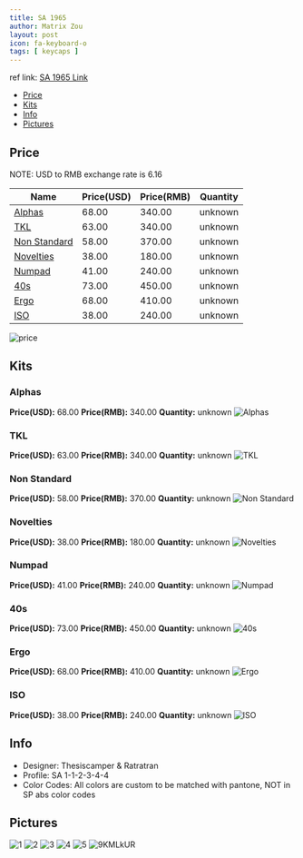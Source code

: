 ```yaml
---
title: SA 1965
author: Matrix Zou
layout: post
icon: fa-keyboard-o
tags: [ keycaps ]
---
```


ref link: [SA 1965 Link](https://geekhack.org/index.php?topic=86143.0)

* [Price](#price)
* [Kits](#kits)
* [Info](#info)
* [Pictures](#pictures)

## Price

NOTE: USD to RMB exchange rate is 6.16

| Name          | Price(USD)    | Price(RMB)  | Quantity |
| ------------- | ------------- | ----------- | -------- |
|[Alphas](#alphas)|68.00|340.00|unknown|
|[TKL](#tkl)|63.00|340.00|unknown|
|[Non Standard](#non-standard)|58.00|370.00|unknown|
|[Novelties](#novelties)|38.00|180.00|unknown|
|[Numpad](#numpad)|41.00|240.00|unknown|
|[40s](#40s)|73.00|450.00|unknown|
|[Ergo](#ergo)|68.00|410.00|unknown|
|[ISO](#iso)|38.00|240.00|unknown|

<img src="{{ 'assets/images/1965/Price.jpg' | relative_url }}" alt="price" class="image featured">

## Kits
### Alphas
**Price(USD):** 68.00	**Price(RMB):** 340.00	**Quantity:** unknown
<img src="{{ 'assets/images/1965/kits_pics/alphas.jpg' | relative_url }}" alt="Alphas" class="image featured">

### TKL
**Price(USD):** 63.00	**Price(RMB):** 340.00	**Quantity:** unknown
<img src="{{ 'assets/images/1965/kits_pics/tkl.jpg' | relative_url }}" alt="TKL" class="image featured">

### Non Standard
**Price(USD):** 58.00	**Price(RMB):** 370.00	**Quantity:** unknown
<img src="{{ 'assets/images/1965/kits_pics/nonstandard.jpg' | relative_url }}" alt="Non Standard" class="image featured">

### Novelties
**Price(USD):** 38.00	**Price(RMB):** 180.00	**Quantity:** unknown
<img src="{{ 'assets/images/1965/kits_pics/novelties.jpg' | relative_url }}" alt="Novelties" class="image featured">

### Numpad
**Price(USD):** 41.00	**Price(RMB):** 240.00	**Quantity:** unknown
<img src="{{ 'assets/images/1965/kits_pics/numpad.jpg' | relative_url }}" alt="Numpad" class="image featured">

### 40s
**Price(USD):** 73.00	**Price(RMB):** 450.00	**Quantity:** unknown
<img src="{{ 'assets/images/1965/kits_pics/40s.jpg' | relative_url }}" alt="40s" class="image featured">

### Ergo
**Price(USD):** 68.00	**Price(RMB):** 410.00	**Quantity:** unknown
<img src="{{ 'assets/images/1965/kits_pics/ergo.jpg' | relative_url }}" alt="Ergo" class="image featured">

### ISO
**Price(USD):** 38.00	**Price(RMB):** 240.00	**Quantity:** unknown
<img src="{{ 'assets/images/1965/kits_pics/iso.jpg' | relative_url }}" alt="ISO" class="image featured">

## Info
* Designer: Thesiscamper & Ratratran
* Profile: SA 1-1-2-3-4-4
* Color Codes: All colors are custom to be matched with pantone, NOT in SP abs color codes  

## Pictures
<img src="{{ 'assets/images/1965/rendering_pics/1.jpg' | relative_url }}" alt="1" class="image featured">
<img src="{{ 'assets/images/1965/rendering_pics/2.jpg' | relative_url }}" alt="2" class="image featured">
<img src="{{ 'assets/images/1965/rendering_pics/3.jpg' | relative_url }}" alt="3" class="image featured">
<img src="{{ 'assets/images/1965/rendering_pics/4.jpg' | relative_url }}" alt="4" class="image featured">
<img src="{{ 'assets/images/1965/rendering_pics/5.jpg' | relative_url }}" alt="5" class="image featured">
<img src="{{ 'assets/images/1965/rendering_pics/9KMLkUR.jpg' | relative_url }}" alt="9KMLkUR" class="image featured">

